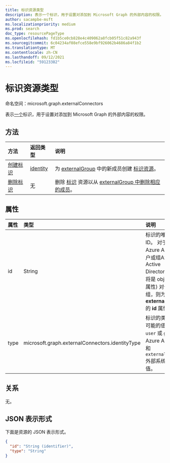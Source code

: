 ```yaml
---
title: 标识资源类型
description: 表示一个标识，用于设置对添加到 Microsoft Graph 的外部内容的权限。
author: sacampbe-msft
ms.localizationpriority: medium
ms.prod: search
doc_type: resourcePageType
ms.openlocfilehash: fd1b5ce0cb828e4c409062a8fcb05f51c82a943f
ms.sourcegitcommit: 6c04234af08efce558e9bf926062b4686a84f1b2
ms.translationtype: MT
ms.contentlocale: zh-CN
ms.lasthandoff: 09/12/2021
ms.locfileid: "59123382"
---
```

# <a name="identity-resource-type"></a>标识资源类型

命名空间：microsoft.graph.externalConnectors

表示[一个](externalconnectors-identity.md)标识，用于设置对添加到 Microsoft Graph 的外部内容的权限。

## <a name="methods"></a>方法
|方法|返回类型|说明|
|:---|:---|:---|
|[创建标识](../api/externalconnectors-externalgroup-post-members.md)|[identity](externalconnectors-identity.md)|为 [externalGroup](../resources/externalconnectors-identity.md) 中的新成员创建 [标识资源](../resources/externalconnectors-externalgroup.md)。|
|[删除标识](../api/externalconnectors-identity-delete.md)|无|删除 [标识](../resources/externalconnectors-identity.md) 资源以从 [externalGroup 中删除相应的成员](../resources/externalconnectors-externalgroup.md)。|

## <a name="properties"></a>属性

| 属性       | 类型                    | 说明                                                          |
|:---------------|:------------------------|:---------------------------------------------------------------------|
| id             | String                  | 标识的唯一 ID。 对于使用 Azure AD 的用户或组Azure Active Directory (，它将是 objectId 属性) 对于外部组，则为 **externalGroup** 的 **id** 属性。                                    |
| type           | microsoft.graph.externalConnectors.identityType | 标识的类型。 可能的值包括： `user` 或 `group` Azure AD 标识和 `externalgroup` 外部系统中组的值。 |

## <a name="relationships"></a>关系
无。

## <a name="json-representation"></a>JSON 表示形式
下面是资源的 JSON 表示形式。
<!-- {
  "blockType": "resource",
  "keyProperty": "id",
  "@odata.type": "microsoft.graph.externalConnectors.identity",
  "openType": false
}
-->
``` json
{
  "id": "String (identifier)",
  "type": "String"
}
```
